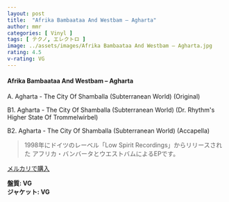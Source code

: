 ```yaml
---
layout: post
title:  "Afrika Bambaataa And Westbam – Agharta"
author: mmr
categories: [ Vinyl ]
tags: [ テクノ, エレクトロ ]
image: ../assets/images/Afrika Bambaataa And Westbam – Agharta.jpg
rating: 4.5
v-rating: VG
---
```


#### Afrika Bambaataa And Westbam – Agharta

A. Agharta - The City Of Shamballa (Subterranean World) (Original)

B1. Agharta - The City Of Shamballa (Subterranean World) (Dr. Rhythm's Higher State Of Trommelwirbel)

B2. Agharta - The City Of Shamballa (Subterranean World) (Accapella)

> 1998年にドイツのレーベル「Low Spirit Recordings」からリリースされた
アフリカ・バンバータとウエストバムによるEPです。


[メルカリで購入](https://jp.mercari.com/item/m28101658653)

<div class="mt-4 mb-4 d-flex align-items-center">
<strong class="mr-1">盤質: VG</strong>
</div>
<div class="mt-4 mb-4 d-flex align-items-center">
<strong class="mr-1">ジャケット: VG</strong>
</div>
